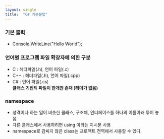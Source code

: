```yaml
---
layout: single
title:  "C# 기본문법"
---
```


### 기본 출력
- Console.WriteLine("Hello World");


### 언어별 프로그램 파일 확장자에 의한 구분
- C   : 헤더파일(.h), 언어 파일(.c)
- C++ : 헤더파일(.h), 언어 파일(.cpp)
- C#  : 언어 파일(.cs)   
**클래스 기반의 파일이 한개만 존재 (헤더가 없음)**


### namespace
- 성격이나 하는 일이 비슷한 클래스, 구조체, 인터페이스를 하나의 이름아래 묶어 놓음
- 다른 클래스에서 사용하려면 using 이라는 지시문 사용
- namespace로 감싸지 않은 class는 프로젝트 전역에서 사용할 수 있다.


### 

    